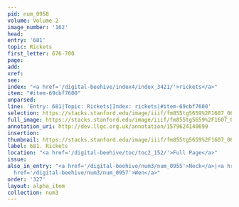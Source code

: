 ```yaml
---
pid: num_0958
volume: Volume 2
image_number: '162'
head: 
entry: '681'
topic: Rickets
first_letter: 676-700
page: 
add: 
xref: 
see: 
index: "<a href='/digital-beehive/index4/index_3421/'>rickets</a>"
item: "#item-69cbf7600"
unparsed: 
line: 'Entry: 681|Topic: Rickets|Index: rickets|#item-69cbf7600'
selection: https://stacks.stanford.edu/image/iiif/fm855tg5659%2F1607_0629/911,717,2857,278/full/0/default.jpg
full_image: https://stacks.stanford.edu/image/iiif/fm855tg5659%2F1607_0629/full/full/0/default.jpg
annotation_uri: http://dev.llgc.org.uk/annotation/1579624140699
insertion: 
thumbnail: https://stacks.stanford.edu/image/iiif/fm855tg5659%2F1607_0629/911,717,600,180/250,/0/default.jpg
label: 681. Rickets
location: "<a href='/digital-beehive/toc/toc2_152/'>Full Page</a>"
issue: 
also_in_entry: "<a href='/digital-beehive/num3/num_0955'>Neck</a>|<a href='/digital-beehive/num3/num_0956'>Throat</a>|<a
  href='/digital-beehive/num3/num_0957'>Wen</a>"
order: '327'
layout: alpha_item
collection: num3
---
```

